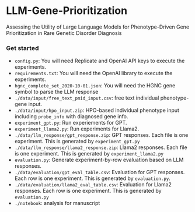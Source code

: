 # LLM-Gene-Prioritization
Assessing the Utility of Large Language Models for Phenotype-Driven Gene Prioritization in Rare Genetic Disorder Diagnosis

### Get started
- ```config.py```: You will need Replicate and OpenAI API keys to execute the experiments.
- ```requirements.txt```: You will need the OpenAI library to execute the experiments.
- ```hgnc_complete_set_2020-10-01.json```: You will need the HGNC gene symbol to parse the LLM response
- ```./data/input/free_text_pmid_input.csv```: free text individual phenotype-gene input.
- ```./data/input/hpo_input.zip```: HPO-based individual phenotype input including ```probe_info``` with diagnosed gene info.
- ```experiment_gpt.py```: Run experiements for GPT.
- ```experiment_llama2.py```: Run experiments for Llama2.
- ```./data/llm_response/gpt_response.zip```: GPT responses. Each file is one experiment. This is generated by ```experiment_gpt.py```
- ```./data/llm_response/llama2_response.zip```: Llama2 responses. Each file is one experiment. This is generated by ```experiment_llama2.py```
- ```evaluation.py```: Generate experiment-by-row evaluation based on LLM responses.
- ```./data/evaluation/gpt_eval_table.csv```: Evaluation for GPT responses. Each row is one experiment. This is generated by ```evaluation.py```.
- ```./data/evaluation/llama2_eval_table.csv```: Evaluation for Llama2 responses. Each row is one experiment. This is generated by ```evaluation.py```
- ```./notebook```: analysis for manuscript

